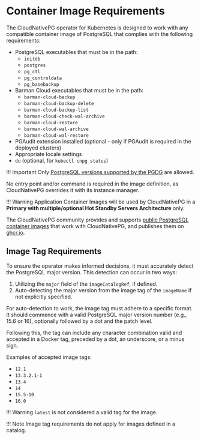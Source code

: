 # Container Image Requirements
<!-- SPDX-License-Identifier: CC-BY-4.0 -->

The CloudNativePG operator for Kubernetes is designed to
work with any compatible container image of PostgreSQL that complies
with the following requirements:

- PostgreSQL executables that must be in the path:
    - `initdb`
    - `postgres`
    - `pg_ctl`
    - `pg_controldata`
    - `pg_basebackup`
- Barman Cloud executables that must be in the path:
    - `barman-cloud-backup`
    - `barman-cloud-backup-delete`
    - `barman-cloud-backup-list`
    - `barman-cloud-check-wal-archive`
    - `barman-cloud-restore`
    - `barman-cloud-wal-archive`
    - `barman-cloud-wal-restore`
- PGAudit extension installed (optional - only if PGAudit is required
  in the deployed clusters)
- Appropriate locale settings
- `du` (optional, for `kubectl cnpg status`)

!!! Important
    Only [PostgreSQL versions supported by the PGDG](https://postgresql.org/) are allowed.

No entry point and/or command is required in the image definition, as
CloudNativePG overrides it with its instance manager.

!!! Warning
    Application Container Images will be used by CloudNativePG
    in a **Primary with multiple/optional Hot Standby Servers Architecture**
    only.

The CloudNativePG community provides and supports
[public PostgreSQL container images](https://github.com/cloudnative-pg/postgres-containers)
that work with CloudNativePG, and publishes them on
[ghcr.io](https://ghcr.io/cloudnative-pg/postgresql).

## Image Tag Requirements

To ensure the operator makes informed decisions, it must accurately detect the
PostgreSQL major version. This detection can occur in two ways:

1. Utilizing the `major` field of the `imageCatalogRef`, if defined.
2. Auto-detecting the major version from the image tag of the `imageName` if
   not explicitly specified.

For auto-detection to work, the image tag must adhere to a specific format. It
should commence with a valid PostgreSQL major version number (e.g., 15.6 or
16), optionally followed by a dot and the patch level.

Following this, the tag can include any character combination valid and
accepted in a Docker tag, preceded by a dot, an underscore, or a minus sign.

Examples of accepted image tags:

- `12.1`
- `13.3.2.1-1`
- `13.4`
- `14`
- `15.5-10`
- `16.0`

!!! Warning
    `latest` is not considered a valid tag for the image.

!!! Note
    Image tag requirements do not apply for images defined in a catalog.
